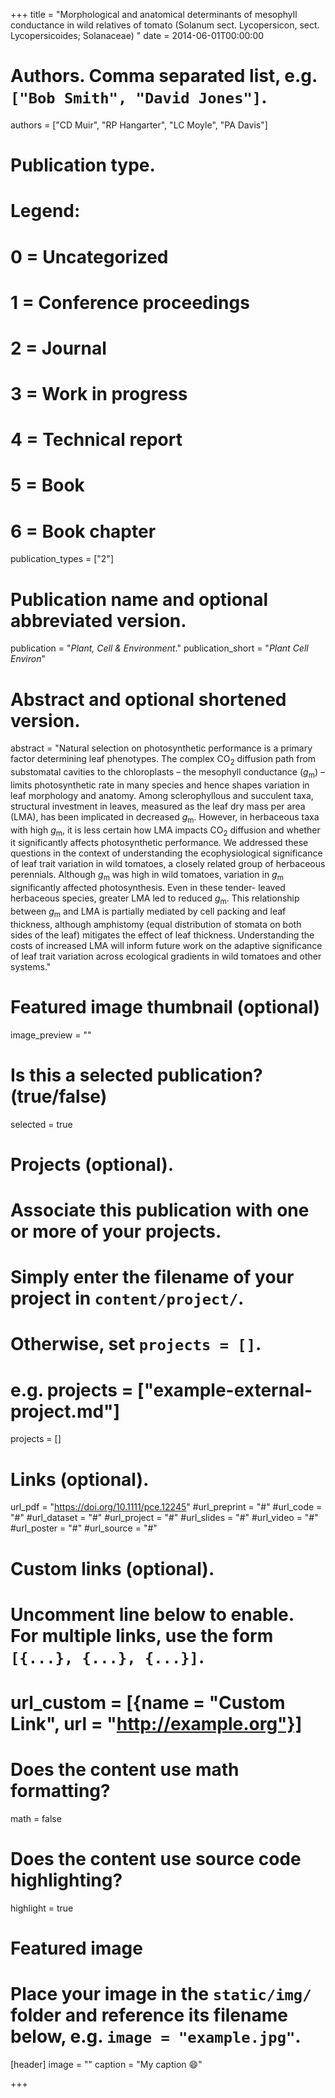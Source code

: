 +++
title = "Morphological and anatomical determinants of mesophyll conductance in wild relatives of tomato (Solanum sect. Lycopersicon, sect. Lycopersicoides; Solanaceae) "
date = 2014-06-01T00:00:00

# Authors. Comma separated list, e.g. `["Bob Smith", "David Jones"]`.
authors = ["CD Muir", "RP Hangarter", "LC Moyle", "PA Davis"]

# Publication type.
# Legend:
# 0 = Uncategorized
# 1 = Conference proceedings
# 2 = Journal
# 3 = Work in progress
# 4 = Technical report
# 5 = Book
# 6 = Book chapter
publication_types = ["2"]

# Publication name and optional abbreviated version.
publication = "*Plant, Cell & Environment*."
publication_short = "*Plant Cell Environ*"

# Abstract and optional shortened version.
abstract = "Natural selection on photosynthetic performance is a primary factor determining leaf phenotypes. The complex CO$_2$ diffusion path from substomatal cavities to the chloroplasts – the mesophyll conductance ($g_\text{m}$) – limits photosynthetic rate in many species and hence shapes variation in leaf morphology and anatomy. Among sclerophyllous and succulent taxa, structural investment in leaves, measured as the leaf dry mass per area (LMA), has been implicated in decreased $g_\text{m}$. However, in herbaceous taxa with high $g_\text{m}$, it is less certain how LMA impacts CO$_2$ diffusion and whether it significantly affects photosynthetic performance. We addressed these questions in the context of understanding the ecophysiological significance of leaf trait variation in wild tomatoes, a closely related group of herbaceous perennials. Although $g_\text{m}$ was high in wild tomatoes, variation in $g_\text{m}$ significantly affected photosynthesis. Even in these tender- leaved herbaceous species, greater LMA led to reduced $g_\text{m}$. This relationship between $g_\text{m}$ and LMA is partially mediated by cell packing and leaf thickness, although amphistomy (equal distribution of stomata on both sides of the leaf) mitigates the effect of leaf thickness. Understanding the costs of increased LMA will inform future work on the adaptive significance of leaf trait variation across ecological gradients in wild tomatoes and other systems."

# Featured image thumbnail (optional)
image_preview = ""

# Is this a selected publication? (true/false)
selected = true

# Projects (optional).
#   Associate this publication with one or more of your projects.
#   Simply enter the filename of your project in `content/project/`.
#   Otherwise, set `projects = []`.
#   e.g. projects = ["example-external-project.md"]
projects = []

# Links (optional).
url_pdf = "https://doi.org/10.1111/pce.12245"
#url_preprint = "#"
#url_code = "#"
#url_dataset = "#"
#url_project = "#"
#url_slides = "#"
#url_video = "#"
#url_poster = "#"
#url_source = "#"

# Custom links (optional).
#   Uncomment line below to enable. For multiple links, use the form `[{...}, {...}, {...}]`.
# url_custom = [{name = "Custom Link", url = "http://example.org"}]

# Does the content use math formatting?
math = false

# Does the content use source code highlighting?
highlight = true

# Featured image
# Place your image in the `static/img/` folder and reference its filename below, e.g. `image = "example.jpg"`.
[header]
image = ""
caption = "My caption :smile:"

+++
